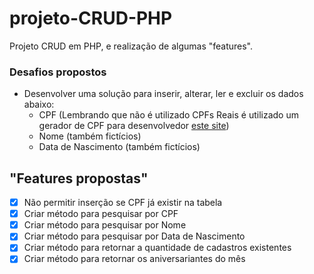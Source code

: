 # projeto-CRUD-PHP
Projeto CRUD em PHP, e realização de algumas "features".


### Desafios propostos

 - Desenvolver uma solução para inserir, alterar, ler e excluir os dados abaixo:
	 - CPF (Lembrando que não é utilizado CPFs Reais é utilizado um gerador de CPF para desenvolvedor [este site](https://www.4devs.com.br/gerador_de_cpf))
	 - Nome (também fictícios)
	 - Data de Nascimento (também fictícios)

## "Features propostas"
 - [x] Não permitir inserção se CPF já existir na tabela
 - [x] Criar método para pesquisar por CPF
 - [x] Criar método para pesquisar por Nome
 - [x] Criar método para pesquisar por Data de Nascimento
 - [x] Criar método para retornar a quantidade de cadastros existentes
 - [x] Criar método para retornar os aniversariantes do mês
